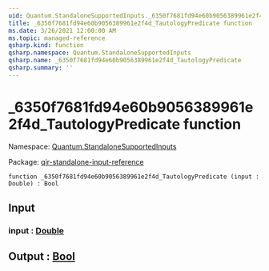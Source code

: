 ```yaml
---
uid: Quantum.StandaloneSupportedInputs._6350f7681fd94e60b9056389961e2f4d_TautologyPredicate
title: _6350f7681fd94e60b9056389961e2f4d_TautologyPredicate function
ms.date: 3/26/2021 12:00:00 AM
ms.topic: managed-reference
qsharp.kind: function
qsharp.namespace: Quantum.StandaloneSupportedInputs
qsharp.name: _6350f7681fd94e60b9056389961e2f4d_TautologyPredicate
qsharp.summary: ''
---
```


# _6350f7681fd94e60b9056389961e2f4d_TautologyPredicate function

Namespace: [Quantum.StandaloneSupportedInputs](xref:Quantum.StandaloneSupportedInputs)

Package: [qir-standalone-input-reference](https://nuget.org/packages/qir-standalone-input-reference)




```qsharp
function _6350f7681fd94e60b9056389961e2f4d_TautologyPredicate (input : Double) : Bool
```


## Input

### input : [Double](xref:microsoft.quantum.lang-ref.double)





## Output : [Bool](xref:microsoft.quantum.lang-ref.bool)

